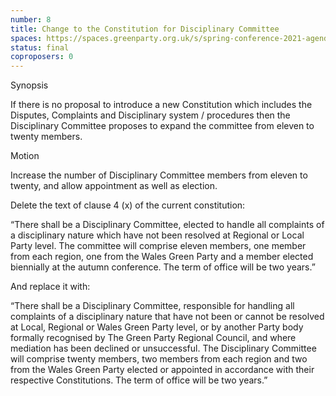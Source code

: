 ```yaml
---
number: 8
title: Change to the Constitution for Disciplinary Committee
spaces: https://spaces.greenparty.org.uk/s/spring-conference-2021-agenda-forum2/?contentId=77986
status: final
coproposers: 0
---
```

Synopsis


If there is no proposal to introduce a new Constitution which includes the Disputes, Complaints and Disciplinary system / procedures then the Disciplinary Committee proposes to expand the committee from eleven to twenty members.


Motion


Increase the number of Disciplinary Committee members from eleven to twenty, and allow appointment as well as election.


Delete the text of clause 4 (x) of the current constitution:


“There shall be a Disciplinary Committee, elected to handle all complaints of a disciplinary nature which have not been resolved at Regional or Local Party level. The committee will comprise eleven members, one member from each region, one from the Wales Green Party and a member elected biennially at the autumn conference. The term of office will be two years.”


And replace it with:


“There shall be a Disciplinary Committee, responsible for handling all complaints of a disciplinary nature that have not been or cannot be resolved at Local, Regional or Wales Green Party level, or by another Party body formally recognised by The Green Party Regional Council, and where mediation has been declined or unsuccessful. The Disciplinary Committee will comprise twenty members, two members from each region and two from the Wales Green Party elected or appointed in accordance with their respective Constitutions. The term of office will be two years.”
